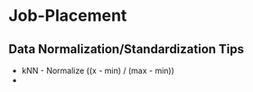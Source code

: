 # Job-Placement

## Data Normalization/Standardization Tips
* kNN - Normalize ((x - min) / (max - min))
* 